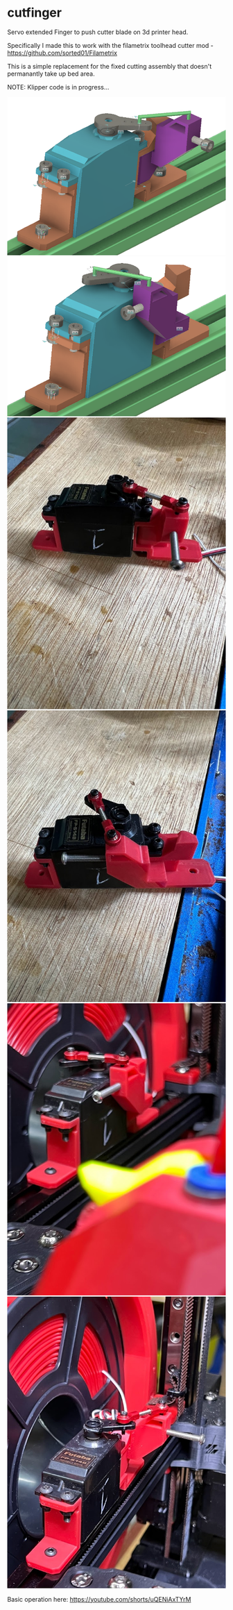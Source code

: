 # cutfinger
Servo extended Finger to push cutter blade on 3d printer head.

Specifically I made this to work with the filametrix toolhead cutter mod - https://github.com/sorted01/Filametrix  

This is a simple replacement for the fixed cutting assembly that doesn't permanantly take up bed area.

NOTE: Klipper code is in progress...

![Image](images/fingercutopen.png "")
![Image](images/fingercutclosed.png "")
![Image](images/IMG_3354.jpg "")
![Image](images/IMG_3355.jpg "")
![Image](images/IMG_3358.jpg "")
![Image](images/IMG_3360.jpg "")

Basic operation here: https://youtube.com/shorts/uQENiAxTYrM